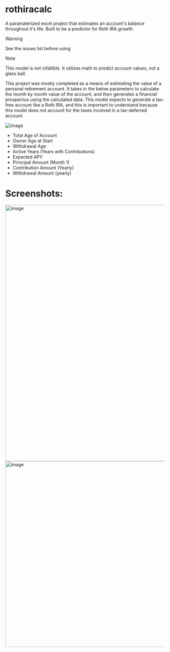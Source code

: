 # rothiracalc
A paramaterized excel project that estimates an account's balance throughout it's life. Built to be a predictor for Roth IRA growth.

> [!WARNING]
> See the issues list before using

> [!NOTE]
> This model is not infallible. It utilizes math to predict account values, not a glass ball. 

This project was mostly completed as a means of estimating the value of a personal retirement account. It takes in the below parameters
to calculate the month by month value of the account, and then generates a financial prospectus using the calculated data. This model
expects to generate a tax-free account like a Roth IRA, and this is important to understand because this model does not account for the taxes
involved in a tax-deferred account.

![image](https://github.com/user-attachments/assets/c3fcb395-05ac-4f2f-90c6-0ec7e52eb629)

- Total Age of Account	
- Owner Age at Start	
- Withdrawal Age	
- Active Years (Years with Contributions)	
- Expected APY  	
- Principal Amount (Month 1)	
- Contribution Amount (Yearly)	
- Withdrawal Amount (yearly)

# Screenshots:

<img width="808" alt="image" src="https://github.com/user-attachments/assets/7f3acf27-8bda-42d4-97a0-ef801ff440c1" />

<img width="586" alt="image" src="https://github.com/user-attachments/assets/2be62262-f2d1-4af7-a4f1-06f054ffaf14" />

